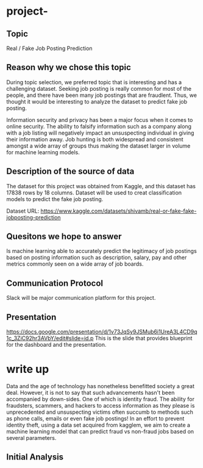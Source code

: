 # project-
## Topic
Real / Fake Job Posting Prediction 

## Reason why we chose this topic
During topic selection, we preferred topic that is interesting and has a challenging dataset. 
Seeking job posting is really common for most of the people, and  there have been many job postings that are fraudlent. Thus, we thought it would be interesting to analyze the dataset to predict fake job posting. 

Information security and privacy has been a major focus when it comes to online security. The ability to falsify information such as a company along with a job listing will negatively impact an unsuspecting individual in giving their information away. Job hunting is both widespread and consistent amongst a wide array of groups thus making the dataset larger in volume for machine learning models.

## Description of the source of data
The dataset for this project was obtained from Kaggle, and this dataset has 17838 rows by 18 columns. 
Dataset will be used to creat classification models to predict the fake job posting.  

Dataset URL:
https://www.kaggle.com/datasets/shivamb/real-or-fake-fake-jobposting-prediction

## Quesitons we hope to answer
Is machine learning able to accurately predict the legitimacy of job postings based on posting information such as description, salary, pay and other metrics commonly seen on a wide array of job boards.

## Communication Protocol
Slack will be major communication platform for this project. 

## Presentation
https://docs.google.com/presentation/d/1v73JqSy9JSMub6i1UreA3L4CD9q1c_3ZiC92hr3AVbY/edit#slide=id.p
This is the slide that provides blueprint for the dashboard and the presentation.


# write up

Data and the age of technology has nonetheless benefitted society a great deal. However, it is not to say that such advancements hasn't been accompanied by down-sides. One of which is identity fraud. The ability for fraudsters, scammers, and hackers to access information as they please is unprecedented and unsuspecting victims often succumb to methods such as phone calls, emails or even fake job postings! In an effort to prevent identity theft, using a data set acquired from kagglem, we aim to create a machine learning model that can predict fraud vs non-fraud jobs based on several parameters.

## Initial Analysis

